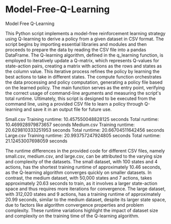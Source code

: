 # Model-Free-Q-Learning
Model Free Q-Learning

This Python script implements a model-free reinforcement learning strategy using Q-learning to derive a policy from a given dataset in CSV format. The script begins by importing essential libraries and modules and then proceeds to prepare the data by reading the CSV file into a pandas DataFrame. The Q-learning algorithm, defined in the q_learning function, is employed to iteratively update a Q-matrix, which represents Q-values for state-action pairs, creating a matrix with actions as the rows and states as the column value. This iterative process refines the policy by learning the best actions to take in different states. The compute function orchestrates the data processing and policy computation, generating a policy file based on the learned policy. The main function serves as the entry point, verifying the correct usage of command-line arguments and measuring the script's total runtime. Ultimately, this script is designed to be executed from the command line, using a provided CSV file to learn a policy through Q-learning and save it in an output file for future use.

Small.csv
Training runtime: 10.457550048828125 seconds
Total runtime: 10.469928979873657 seconds
Medium.csv
Training runtime: 20.629810333251953 seconds
Total runtime: 20.66704511642456 seconds
Large.csv
Training runtime: 20.993757247924805 seconds
Total runtime: 21.12453007698059 seconds

The runtime differences in the provided code for different CSV files, namely small.csv, medium.csv, and large.csv, can be attributed to the varying size and complexity of the datasets. The small dataset, with 100 states and 4 actions, has the shortest training runtime of approximately 10.46 seconds, as the Q-learning algorithm converges quickly on smaller datasets. In contrast, the medium dataset, with 50,000 states and 7 actions, takes approximately 20.63 seconds to train, as it involves a larger state-action space and thus requires more iterations for convergence. The large dataset, with 312,020 states and 9 actions, has a training runtime of approximately 20.99 seconds, similar to the medium dataset, despite its larger state space, due to factors like algorithm convergence properties and problem complexity. These runtime variations highlight the impact of dataset size and complexity on the training time of the Q-learning algorithm.
